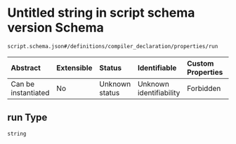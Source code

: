 # Untitled string in script schema version Schema

```txt
script.schema.json#/definitions/compiler_declaration/properties/run
```



| Abstract            | Extensible | Status         | Identifiable            | Custom Properties | Additional Properties | Access Restrictions | Defined In                                                              |
| :------------------ | :--------- | :------------- | :---------------------- | :---------------- | :-------------------- | :------------------ | :---------------------------------------------------------------------- |
| Can be instantiated | No         | Unknown status | Unknown identifiability | Forbidden         | Allowed               | none                | [script.schema.json*](../out/script.schema.json "open original schema") |

## run Type

`string`
